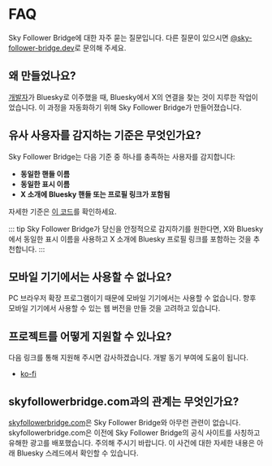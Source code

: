 # FAQ

Sky Follower Bridge에 대한 자주 묻는 질문입니다. 다른 질문이 있으시면 [@sky-follower-bridge.dev](https://bsky.app/profile/sky-follower-bridge.dev)로 문의해 주세요.

## 왜 만들었나요?

[개발자](https://bsky.app/profile/kawamataryo.bsky.social)가 Bluesky로 이주했을 때, Bluesky에서 X의 연결을 찾는 것이 지루한 작업이었습니다. 이 과정을 자동화하기 위해 Sky Follower Bridge가 만들어졌습니다.

## 유사 사용자를 감지하는 기준은 무엇인가요?

Sky Follower Bridge는 다음 기준 중 하나를 충족하는 사용자를 감지합니다:

- **동일한 핸들 이름**
- **동일한 표시 이름**
- **X 소개에 Bluesky 핸들 또는 프로필 링크가 포함됨**

자세한 기준은 [이 코드](https://github.com/kawamataryo/sky-follower-bridge/blob/main/src/lib/bskyHelpers.ts)를 확인하세요.

::: tip
Sky Follower Bridge가 당신을 안정적으로 감지하기를 원한다면, X와 Bluesky에서 동일한 표시 이름을 사용하고 X 소개에 Bluesky 프로필 링크를 포함하는 것을 추천합니다.
:::

## 모바일 기기에서는 사용할 수 없나요?

PC 브라우저 확장 프로그램이기 때문에 모바일 기기에서는 사용할 수 없습니다. 향후 모바일 기기에서 사용할 수 있는 웹 버전을 만들 것을 고려하고 있습니다.

## 프로젝트를 어떻게 지원할 수 있나요?

다음 링크를 통해 지원해 주시면 감사하겠습니다. 개발 동기 부여에 도움이 됩니다.

- [ko-fi](https://ko-fi.com/kawamataryou)

## skyfollowerbridge.com과의 관계는 무엇인가요?

<a href="skyfollowerbridge.com" target="_blank" rel="noopener noreferrer nofollow">skyfollowerbridge.com</a>은 Sky Follower Bridge와 아무런 관련이 없습니다. skyfollowerbridge.com은 이전에 Sky Follower Bridge의 공식 사이트를 사칭하고 유해한 광고를 배포했습니다. 주의해 주시기 바랍니다. 이 사건에 대한 자세한 내용은 아래 Bluesky 스레드에서 확인할 수 있습니다.

<SpamSiteEmbed /> 
